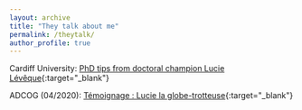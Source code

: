 ```yaml
---
layout: archive
title: "They talk about me"
permalink: /theytalk/
author_profile: true
---
```


Cardiff University: [PhD tips from doctoral champion Lucie Lévêque](https://www.cardiff.ac.uk/study/postgraduate/research/student-views-and-stories/phd-tips-from-doctoral-champion,-lucie-leveque,-school-of-computer-science-and-informatics){:target="_blank"}

ADCOG (04/2020): [Témoignage : Lucie la globe-trotteuse](http://adcog.fr/blog/114-temoignage-lucie-la-globe-trotteuse){:target="_blank"}
